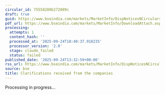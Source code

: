 ```yaml
---
circular_id: 75558280b272089c
draft: true
guid: https://www.bseindia.com/markets/MarketInfo/DispNoticesNCirculars.aspx?Noticeid={7AB38BE6-84A4-4CA7-B8E1-9E7256482BCF}&noticeno=20250924-51&dt=09/24/2025&icount=51&totcount=75&flag=0
pdf_url: https://www.bseindia.com/markets/MarketInfo/DownloadAttach.aspx?id=20250924-51&attachedId=1b5bef6c-d3c1-4d32-9f25-97eb5a74f80f
processing:
  attempts: 1
  content_hash: ''
  processed_at: '2025-09-24T18:40:37.918235'
  processor_version: '2.0'
  stage: claude_failed
  status: failed
published_date: '2025-09-24T13:32:59+00:00'
rss_url: https://www.bseindia.com/markets/MarketInfo/DispNoticesNCirculars.aspx?Noticeid={7AB38BE6-84A4-4CA7-B8E1-9E7256482BCF}&noticeno=20250924-51&dt=09/24/2025&icount=51&totcount=75&flag=0
source: bse
title: Clarifications received from the companies
---
```


Processing in progress...